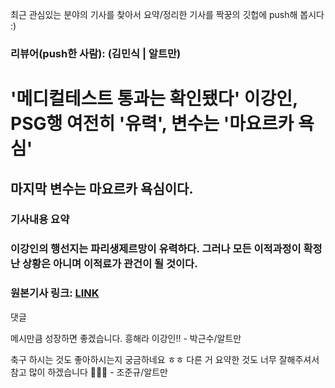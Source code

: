 최근 관심있는 분야의 기사를 찾아서 요약/정리한 기사를 짝꿍의 깃헙에 push해 봅시다 :)

### 리뷰어(push한 사람): (김민식 | 알트만)

# '메디컬테스트 통과는 확인됐다' 이강인, PSG행 여전히 '유력', 변수는 '마요르카 욕심'  

## 마지막 변수는 마요르카 욕심이다.

### 기사내용 요약
### 이강인의 행선지는 파리생제르망이 유력하다. 그러나 모든 이적과정이 확정난 상황은 아니며 이적료가 관건이 될 것이다.

### 원본기사 링크: [LINK](https://sports.news.naver.com/news?oid=076&aid=0004023112)

댓글

메시만큼 성장하면 좋겠습니다. 흥해라 이강인!! - 박근수/알트만

축구 하시는 것도 좋아하시는지 궁금하네요 ㅎㅎ 다른 거 요약한 것도 너무 잘해주셔서 참고 많이 하겠습니다 🤣🤣🤣 - 조준규/알트만
